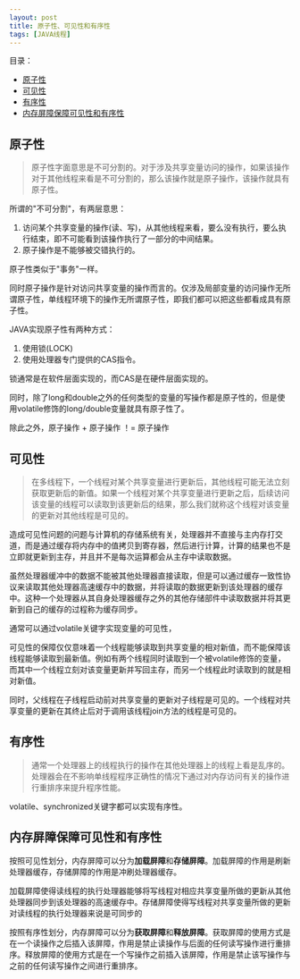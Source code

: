 ```yaml
---
layout: post
title: 原子性、可见性和有序性
tags: [JAVA线程]
---
```


目录：
* [原子性](#原子性)
* [可见性](#可见性)
* [有序性](#有序性)
* [内存屏障保障可见性和有序性](#内存屏障保障可见性和有序性)
## 原子性
> 原子性字面意思是不可分割的。对于涉及共享变量访问的操作，如果该操作对于其他线程来看是不可分割的，那么该操作就是原子操作，该操作就具有原子性。

所谓的"不可分割"，有两层意思：
1. 访问某个共享变量的操作(读、写)，从其他线程来看，要么没有执行，要么执行结束，即不可能看到该操作执行了一部分的中间结果。
2. 原子操作是不能够被交错执行的。

原子性类似于"事务"一样。

同时原子操作是针对访问共享变量的操作而言的。仅涉及局部变量的访问操作无所谓原子性，单线程环境下的操作无所谓原子性，即我们都可以把这些都看成具有原子性。

JAVA实现原子性有两种方式：
1. 使用锁(LOCK)
2. 使用处理器专门提供的CAS指令。

锁通常是在软件层面实现的，而CAS是在硬件层面实现的。

同时，除了long和double之外的任何类型的变量的写操作都是原子性的，但是使用volatile修饰的long/double变量就具有原子性了。

除此之外，原子操作 + 原子操作 ！= 原子操作

## 可见性
> 在多线程下，一个线程对某个共享变量进行更新后，其他线程可能无法立刻获取更新后的新值。如果一个线程对某个共享变量进行更新之后，后续访问该变量的线程可以读取到该更新后的结果，那么我们就称这个线程对该变量的更新对其他线程是可见的。

造成可见性问题的问题与计算机的存储系统有关，处理器并不直接与主内存打交道，而是通过缓存将内存中的值拷贝到寄存器，然后进行计算，计算的结果也不是立即就更新到主存，并且并不是每次运算都会从主存中读取数据。

虽然处理器缓冲中的数据不能被其他处理器直接读取，但是可以通过缓存一致性协议来读取其他处理器高速缓存中的数据，并将读取的数据更新到该处理器的缓存中。这种一个处理器从其自身处理器缓存之外的其他存储部件中读取数据并将其更新到自己的缓存的过程称为缓存同步。

通常可以通过volatile关键字实现变量的可见性，

可见性的保障仅仅意味着一个线程能够读取到共享变量的相对新值，而不能保障该线程能够读取到最新值。例如有两个线程同时读取到一个被volatile修饰的变量，而其中一个线程立刻对该变量更新并写回主存，而另一个线程此时读取到的就是相对新值。

同时，父线程在子线程启动前对共享变量的更新对子线程是可见的。一个线程对共享变量的更新在其终止后对于调用该线程join方法的线程是可见的。

## 有序性

> 通常一个处理器上的线程执行的操作在其他处理器上的线程上看是乱序的。处理器会在不影响单线程程序正确性的情况下通过对内存访问有关的操作进行重排序来提升程序性能。

volatile、synchronized关键字都可以实现有序性。

## 内存屏障保障可见性和有序性

按照可见性划分，内存屏障可以分为**加载屏障**和**存储屏障**。加载屏障的作用是刷新处理器缓存，存储屏障的作用是冲刷处理器缓存。

加载屏障使得读线程的执行处理器能够将写线程对相应共享变量所做的更新从其他处理器同步到该处理器的高速缓存中。存储屏障使得写线程对共享变量所做的更新对读线程的执行处理器来说是可同步的

按照有序性划分，内存屏障可以分为**获取屏障**和**释放屏障**。获取屏障的使用方式是在一个读操作之后插入该屏障，作用是禁止读操作与后面的任何读写操作进行重排序。释放屏障的使用方式是在一个写操作之前插入该屏障，作用是禁止该写操作与之前的任何读写操作之间进行重排序。
